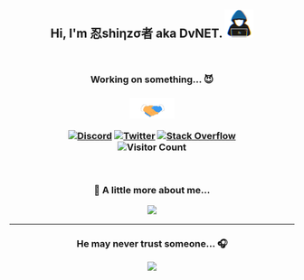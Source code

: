 <!-- ---------------------------------------------------------------------------------------------------- -->
<h2 align = "center">  Hi, I'm 忍shiηzσ者 aka DvNET. <picture><img src = "https://github.com/0xAbdulKhalid/0xAbdulKhalid/raw/main/assets/mdImages/about_me.gif" width = 50px> </h2> </picture> <br>

<h3 align = "center"> Working on something... 😈 </h3>

<div align = "center">
<h3> <img src="https://github.com/0xAbdulKhalid/0xAbdulKhalid/raw/main/assets/mdImages/handshake.gif" width ="80">

 [![Discord](https://img.shields.io/badge/Discord-%235865F2.svg?style=for-the-badge&logo=discord&logoColor=white)](https://discord.com/users/1083102293496451108)   [![Twitter](https://img.shields.io/badge/Twitter-%231DA1F2.svg?style=for-the-badge&logo=Twitter&logoColor=white)](https://twitter.com/PahasaraDv)    [![Stack Overflow](https://img.shields.io/badge/-Stackoverflow-FE7A16?style=for-the-badge&logo=stack-overflow&logoColor=white)](https://stackoverflow.com/users/12632079) 
 <br>
 ![Visitor Count](https://komarev.com/ghpvc/?username=Pahasara&color=blue) 
</h3>
<br>
</div>
<!-- ---------------------------------------------------------------------------------------------------- -->

<h3 align = "center"> 👻 A little more about me... </picture></h3>
<p align = "center">
 <img src="https://github.com/Pahasara/Pahasara/assets/46932317/8e4dffdd-5d74-4662-bd6c-198cbfa36d14" width = "560"/>
</p>
<hr>
<!-- ---------------------------------------------------------------------------------------------------- -->

<h3 align = "center"> He may never trust someone... 🎧 </picture></h3>
<p align = "center">
 <img src="https://github.com/Pahasara/Pahasara/assets/46932317/220a9be5-9916-4924-af23-2543f9799e2c" width = "560"/>
</p>
<!-- ---------------------------------------------------------------------------------------------------- -->

<!-- Proudly created with GPRM ( https://gprm.itsvg.in ) -->

